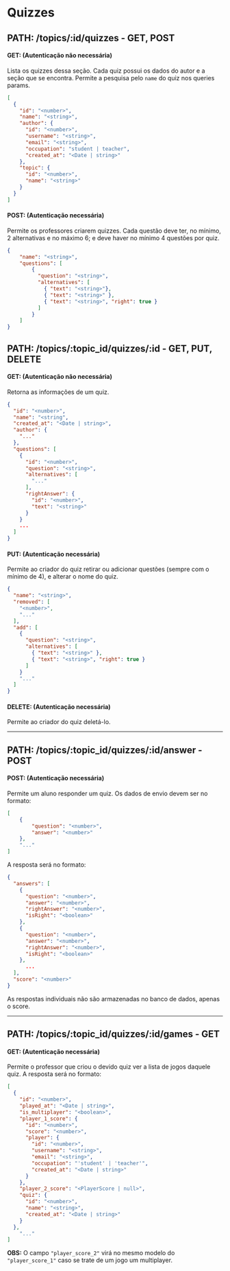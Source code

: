 # **Quizzes**

## **PATH: /topics/:id/quizzes - GET, POST**

#### GET: (Autenticação não necessária)
Lista os quizzes dessa seção. Cada quiz possui os dados do autor e a seção que se encontra. Permite a pesquisa pelo ```name``` do quiz nos queries params.

```json
[
  {
    "id": "<number>",
    "name": "<string>",
    "author": {
      "id": "<number>",
      "username": "<string>",
      "email": "<string>",
      "occupation": "student | teacher",
      "created_at": "<Date | string>"
    },
    "topic": {
      "id": "<number>",
      "name": "<string>"
    }
  }
]
```


#### POST: (Autenticação necessária)

Permite os professores criarem quizzes. Cada questão deve ter, no mínimo, 2 alternativas e no máximo 6; e deve haver no mínimo 4 questões por quiz.

```json
{
	"name": "<string>",
	"questions": [
        {
          "question": "<string>",
          "alternatives": [
            { "text": "<string>"},
            { "text": "<string>" },
            { "text": "<string>", "right": true }
          ]
        }
	]
}
```


## **PATH: /topics/:topic_id/quizzes/:id - GET, PUT, DELETE**

#### GET: (Autenticação não necessária)

Retorna as informações de um quiz.

```json
{
  "id": "<number>",
  "name": "<string",
  "created_at": "<Date | string>",
  "author": {
    "..."
  },
  "questions": [
    {
      "id": "<number>",
      "question": "<string>",
      "alternatives": [
        "..."
      ],
      "rightAnswer": {
        "id": "<number>",
        "text": "<string>"
      }
    }
    ...
  ]
}
```

#### PUT: (Autenticação necessária)

Permite ao criador do quiz retirar ou adicionar questões (sempre com o mínimo de 4), e alterar o nome do quiz.

```json
{
  "name": "<string>",
  "removed": [
    "<number>",
    "..."
  ],
  "add": [
    {
      "question": "<string>",
      "alternatives": [
        { "text": "<string>" },
        { "text": "<string>", "right": true }
      ]
    }
    "..."
  ]
}
```

#### DELETE: (Autenticação necessária)
Permite ao criador do quiz deletá-lo.

<hr>

## **PATH: /topics/:topic_id/quizzes/:id/answer - POST**

#### POST: (Autenticação necessária)

Permite um aluno responder um quiz. Os dados de envio devem ser no formato: 
```json
[
	{
		"question": "<number>",
		"answer": "<number>"
	},
	"..."
]
```

A resposta será no formato:
```json
{
  "answers": [
    {
      "question": "<number>",
      "answer": "<number>",
      "rightAnswer": "<number>",
      "isRight": "<boolean>"
    },
    {
      "question": "<number>",
      "answer": "<number>",
      "rightAnswer": "<number>",
      "isRight": "<boolean>"
    },
      ...
  ],
  "score": "<number>"
}
```

As respostas individuais não são armazenadas no banco de dados, apenas o score. 



<hr>

## **PATH: /topics/:topic_id/quizzes/:id/games - GET**

#### GET: (Autenticação necessária)
Permite o professor que criou o devido quiz ver a lista de jogos daquele quiz. A resposta será no formato:

```json
[
  {
    "id": "<number>",
    "played_at": "<Date | string>",
    "is_multiplayer": "<boolean>",
    "player_1_score": {
      "id": "<number>",
      "score": "<number>",
      "player": {
        "id": "<number>",
        "username": "<string>",
        "email": "<string>",
        "occupation": "'student' | 'teacher'",
        "created_at": "<Date | string>"
      }
    },
    "player_2_score": "<PlayerScore | null>",
    "quiz": {
      "id": "<number>",
      "name": "<string>",
      "created_at": "<Date | string>"
    }
  },
    "..."
]
```

**OBS:** O campo ```"player_score_2"``` virá no mesmo modelo do ```"player_score_1"``` caso se trate de um jogo um multiplayer.
